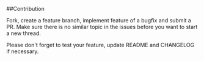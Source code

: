 ##Contribution

Fork, create a feature branch, implement feature of a bugfix and submit a PR. Make sure there is no similar topic in the issues before you want to start a new thread.

Please don't forget to test your feature, update README and CHANGELOG if necessary.